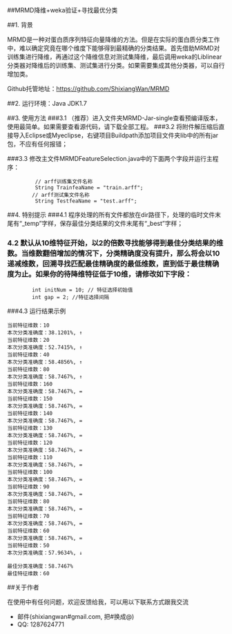 ##MRMD降维+weka验证+寻找最优分类

##1. 背景

MRMD是一种对蛋白质序列特征向量降维的方法。但是在实际的蛋白质分类工作中，难以确定究竟在哪个维度下能够得到最精确的分类结果。首先借助MRMD对训练集进行降维，再通过这个降维信息对测试集降维，最后调用weka的Liblinear分类器对降维后的训练集、测试集进行分类。如果需要集成其他分类器，可以自行增加类。

Github托管地址：https://github.com/ShixiangWan/MRMD

##2. 运行环境：Java JDK1.7


##3. 使用方法
###3.1 （推荐）进入文件夹MRMD-Jar-single查看预编译版本，使用最简单。如果需要查看源代码，请下载全部工程。
###3.2 将附件解压缩后直接导入Eclipse或Myeclipse，右键项目Buildpath添加项目文件夹lib中的所有jar包，不应有任何报错；

###3.3 修改主文件MRMDFeatureSelection.java中的下面两个字段并运行主程序：

```
         // arff训练集文件名称
         String TrainfeaName = "train.arff";
        // arff测试集文件名称
         String TestfeaName = "test.arff";
```
##4. 特别提示
###4.1 程序处理的所有文件都放在dir路径下，处理的临时文件末尾有“_temp”字样，保存最佳分类结果的文件末尾有“_best”字样；
### 4.2 默认从10维特征开始，以2的倍数寻找能够得到最佳分类结果的维数。当维数翻倍增加的情况下，分类精确度没有提升，那么将会以10递减维数，回溯寻找匹配最佳精确度的最低维数，直到低于最佳精确度为止。如果你的待降维特征低于10维，请修改如下字段：
```      
        int initNum = 10; // 特征选择初始值
        int gap = 2; //特征选择间隔
```
###4.3 运行结果示例
```
当前特征维数：10
本次分类准确度：38.1201%, ↑
当前特征维数：20
本次分类准确度：52.7415%, ↑
当前特征维数：40
本次分类准确度：58.4856%, ↑
当前特征维数：80
本次分类准确度：58.7467%, ↑
当前特征维数：160
本次分类准确度：58.7467%, =
当前特征维数：150
本次分类准确度：58.7467%, =
当前特征维数：140
本次分类准确度：58.7467%, =
当前特征维数：130
本次分类准确度：58.7467%, =
当前特征维数：120
本次分类准确度：58.7467%, =
当前特征维数：110
本次分类准确度：58.7467%, =
当前特征维数：100
本次分类准确度：58.7467%, =
当前特征维数：90
本次分类准确度：58.7467%, =
当前特征维数：80
本次分类准确度：58.7467%, =
当前特征维数：70
本次分类准确度：58.7467%, =
当前特征维数：60
本次分类准确度：58.7467%, =
当前特征维数：50
本次分类准确度：57.9634%, ↓

最佳分类准确度：58.7467%
最佳特征维数：60
```


##关于作者

在使用中有任何问题，欢迎反馈给我，可以用以下联系方式跟我交流

* 邮件(shixiangwan#gmail.com, 把#换成@)
* QQ: 1287624771
